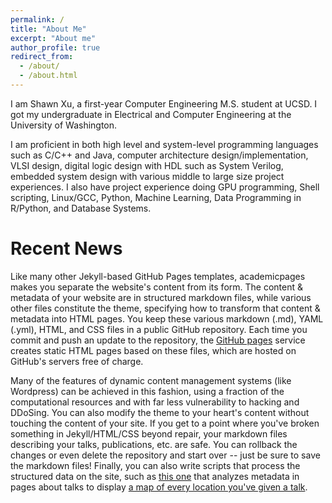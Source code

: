 ```yaml
---
permalink: /
title: "About Me"
excerpt: "About me"
author_profile: true
redirect_from:
  - /about/
  - /about.html
---
```


I am Shawn Xu, a first-year Computer Engineering M.S. student at UCSD. I got my undergraduate in Electrical and Computer Engineering at the University of Washington.

I am proficient in both high level and system-level programming languages such as C/C++ and Java, computer architecture design/implementation, VLSI design, digital logic design with HDL such as System Verilog, embedded system design with various middle to large size project experiences. I also have project experience doing GPU programming, Shell scripting, Linux/GCC, Python, Machine Learning, Data Programming in R/Python, and Database Systems.

Recent News
======
Like many other Jekyll-based GitHub Pages templates, academicpages makes you separate the website's content from its form. The content & metadata of your website are in structured markdown files, while various other files constitute the theme, specifying how to transform that content & metadata into HTML pages. You keep these various markdown (.md), YAML (.yml), HTML, and CSS files in a public GitHub repository. Each time you commit and push an update to the repository, the [GitHub pages](https://pages.github.com/) service creates static HTML pages based on these files, which are hosted on GitHub's servers free of charge.

Many of the features of dynamic content management systems (like Wordpress) can be achieved in this fashion, using a fraction of the computational resources and with far less vulnerability to hacking and DDoSing. You can also modify the theme to your heart's content without touching the content of your site. If you get to a point where you've broken something in Jekyll/HTML/CSS beyond repair, your markdown files describing your talks, publications, etc. are safe. You can rollback the changes or even delete the repository and start over -- just be sure to save the markdown files! Finally, you can also write scripts that process the structured data on the site, such as [this one](https://github.com/academicpages/academicpages.github.io/blob/master/talkmap.ipynb) that analyzes metadata in pages about talks to display [a map of every location you've given a talk](https://academicpages.github.io/talkmap.html).
